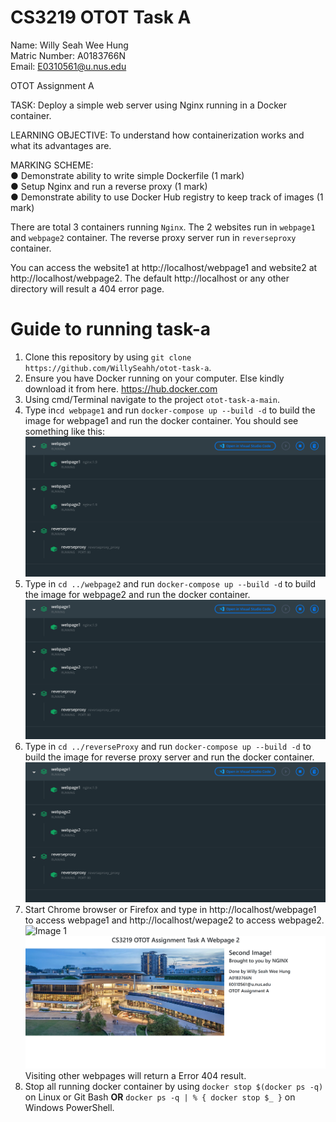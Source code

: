 # CS3219 OTOT Task A
Name: Willy Seah Wee Hung  
Matric Number: A0183766N  
Email: E0310561@u.nus.edu  

OTOT Assignment A

TASK: Deploy a simple web server using Nginx running in a Docker container.

LEARNING OBJECTIVE: To understand how containerization works and what its advantages are.

MARKING SCHEME:  
● Demonstrate ability to write simple Dockerfile (1 mark)  
● Setup Nginx and run a reverse proxy (1 mark)  
● Demonstrate ability to use Docker Hub registry to keep track of images (1 mark)  

There are total 3 containers running `Nginx`. The 2 websites run in `webpage1` and `webpage2` container. The reverse proxy server run in `reverseproxy` container.

You can access the website1 at http://localhost/webpage1 and website2 at http://localhost/webpage2. The default http://localhost or any other directory will result a 404 error page.

# Guide to running task-a

1. Clone this repository by using `git clone https://github.com/WillySeahh/otot-task-a`.
2. Ensure you have Docker running on your computer. Else kindly download it from here. https://hub.docker.com  
3. Using cmd/Terminal navigate to the project `otot-task-a-main`. 
4. Type in`cd webpage1` and run `docker-compose up --build -d` to build the image for webpage1 and run the docker container. You should see something like this:
![Image 1](https://github.com/WillySeahh/otot-task-a/blob/main/images/imagesInDockerDashboard.png) 
5. Type in `cd ../webpage2` and run `docker-compose up --build -d` to build the image for webpage2 and run the docker container.
![Image 1](https://github.com/WillySeahh/otot-task-a/blob/main/images/imagesInDockerDashboard.png) 
6. Type in `cd ../reverseProxy` and run `docker-compose up --build -d` to build the image for reverse proxy server and run the docker container.
![Image 1](https://github.com/WillySeahh/otot-task-a/blob/main/images/imagesInDockerDashboard.png) 
7. Start Chrome browser or Firefox and type in http://localhost/webpage1 to access webpage1 and http://localhost/wepage2 to access webpage2. 
![Image 1](https://github.com/WillySeahh/otot-task-a/blob/main/images/webpage1.png) 
![Image 1](https://github.com/WillySeahh/otot-task-a/blob/main/images/webpage2.png) 
Visiting other webpages will return a Error 404 result. 
8. Stop all running docker container by using `docker stop $(docker ps -q)` on Linux or Git Bash **OR** `docker ps -q | % { docker stop $_ }` on Windows PowerShell.
